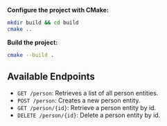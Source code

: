
 **Configure the project with CMake:**

```bash
mkdir build && cd build
cmake ..
```

 **Build the project:**

```bash
cmake --build .
```

## Available Endpoints

- `GET /person`: Retrieves a list of all person entities.
- `POST /person`: Creates a new person entity.
- `GET /person/{id}`: Retrieve a person entity by id.
- `DELETE /person/{id}`: Delete a person entity by id.

